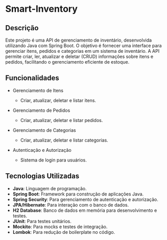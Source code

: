 # Smart-Inventory

## Descrição

Este projeto é uma API de gerenciamento de inventário, desenvolvida utilizando Java com Spring Boot. O objetivo é fornecer uma interface para gerenciar itens, pedidos e categorias em um sistema de inventário. A API permite criar, ler, atualizar e deletar (CRUD) informações sobre itens e pedidos, facilitando o gerenciamento eficiente de estoque.

## Funcionalidades

- Gerenciamento de Itens
  - Criar, atualizar, deletar e listar itens.
  
- Gerenciamento de Pedidos
  - Criar, atualizar, deletar e listar pedidos.
  
- Gerenciamento de Categorias
  - Criar, atualizar, deletar e listar categorias.

- Autenticação e Autorização
  - Sistema de login para usuários.
  
## Tecnologias Utilizadas

- **Java**: Linguagem de programação.
- **Spring Boot**: Framework para construção de aplicações Java.
- **Spring Security**: Para gerenciamento de autenticação e autorização.
- **JPA/Hibernate**: Para interação com o banco de dados.
- **H2 Database**: Banco de dados em memória para desenvolvimento e testes.
- **JUnit**: Para testes unitários.
- **Mockito**: Para mocks e testes de integração.
- **Lombok**: Para redução de boilerplate no código.

